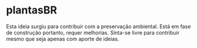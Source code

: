 # plantasBR
Esta ideia surgiu para contribuir com a preservação ambiental. Está em fase de construção portanto, requer melhorias. Sinta-se livre para contribuir mesmo que seja apenas com aporte de ideias.
